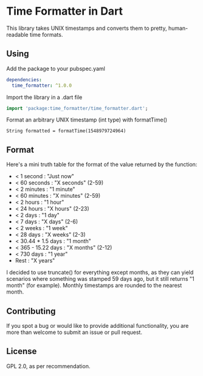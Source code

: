 # Time Formatter in Dart
This library takes UNIX timestamps and converts them to pretty, human-readable time formats.

## Using
Add the package to your pubspec.yaml
```yaml
dependencies:
  time_formatter: ^1.0.0
```
Import the library in a .dart file
```dart
import 'package:time_formatter/time_formatter.dart';
```
Format an arbitrary UNIX timestamp (int type) with formatTime()
```
String formatted = formatTime(1548979724964)
```

## Format
Here's a mini truth table for the format of the value returned by the function:
 - < 1 second         : "Just now"
 - < 60 seconds       : "X seconds" (2-59)
 - < 2 minutes        : "1 minute" 
 - < 60 minutes       : "X minutes" (2-59)
 - < 2 hours          : "1 hour"
 - < 24 hours         : "X hours" (2-23)
 - < 2 days           : "1 day"
 - < 7 days           : "X days" (2-6)
 - < 2 weeks          : "1 week"
 - < 28 days          : "X weeks" (2-3)
 - < 30.44 * 1.5 days : "1 month"
 - < 365 - 15.22 days : "X months" (2-12)
 - < 730 days         : "1 year"
 - Rest               : "X years"

I decided to use truncate() for everything except months, as they can yield scenarios where something was stamped 59 days ago, but it still returns "1 month" (for example). Monthly timestamps are rounded to the nearest month.

## Contributing
If you spot a bug or would like to provide additional functionality, you are more than welcome to submit an issue or pull request.

## License
GPL 2.0, as per recommendation.
